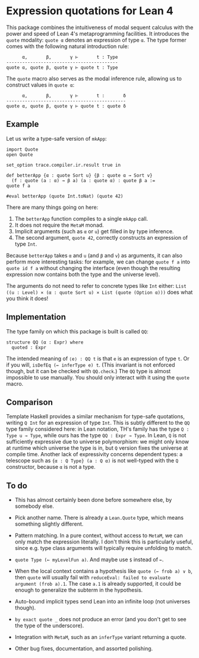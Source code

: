 # Expression quotations for Lean 4

This package combines the
intuitiveness of modal sequent calculus
with the power and speed of
Lean 4's metaprogramming facilities.
It introduces the `quote` modality:
`quote α` denotes an expression of type `α`.
The type former comes with the following
natural introduction rule:

```
      α,       β,       γ ⊢       t : Type
------------------------------------------
quote α, quote β, quote γ ⊢ quote t : Type
```

The `quote` macro also serves
as the modal inference rule,
allowing us to construct values in `quote α`:
```
      α,       β,       γ ⊢       t :       δ
---------------------------------------------
quote α, quote β, quote γ ⊢ quote t : quote δ
```

## Example

Let us write a type-safe version of `mkApp`:

```lean
import Quote
open Quote

set_option trace.compiler.ir.result true in

def betterApp {α : quote Sort u} {β : quote α → Sort v}
  (f : quote (a : α) → β a) (a : quote α) : quote β a :=
quote f a

#eval betterApp (quote Int.toNat) (quote 42)
```

There are many things going on here:
1. The `betterApp` function compiles to a single `mkApp` call.
1. It does not require the `MetaM` monad.
1. Implicit arguments (such as `α` or `u`) get filled in by type inference.
1. The second argument, `quote 42`,
   correctly constructs an expression of type `Int`.

Because `betterApp`
takes `α` and `u` (and `β` and `v`) as arguments,
it can also perform more interesting tasks:
for example,
we can change `quote f a` into `quote id f a`
without changing the interface
(even though the resulting expression
now contains both the type and the universe level).

The arguments do not need to refer
to concrete types like `Int` either:
`List ((u : Level) × (α : quote Sort u) × List (quote (Option α)))`
does what you think it does!

## Implementation

The type family on which this package is built is called `QQ`:

```lean
structure QQ (α : Expr) where
  quoted : Expr
```

The intended meaning of `⟨e⟩ : QQ t` is that
`e` is an expression of type `t`.
Or if you will,
`isDefEq (← inferType e) t`.
(This invariant is not enforced though,
but it can be checked with `QQ.check`.)
The `QQ` type is almost impossible to use manually.
You should only interact with it
using the `quote` macro.

## Comparison

Template Haskell provides a similar mechanism
for type-safe quotations,
writing `Q Int` for an expression of type `Int`.
This is subtly different
to the `QQ` type family considered here:
in Lean notation,
TH's family has the type `Q : Type u → Type`,
while ours has the type `QQ : Expr → Type`.
In Lean, `Q` is not sufficiently expressive
due to universe polymorphism:
we might only know at runtime which universe the type is in,
but `Q` version fixes the universe at compile time.
Another lack of expressivity concerns dependent types:
a telescope such as `{α : Q Type} (a : Q α)` is not well-typed
with the `Q` constructor,
because `α` is not a type.

## To do

- This has almost certainly been done before
  somewhere else, by somebody else.

- Pick another name.
  There is already a `Lean.Quote` type,
  which means something slightly different.

- Pattern matching.
  In a pure context,
  without access to `MetaM`,
  we can only match the expression literally.
  I don't think this is particularly useful,
  since e.g. type class arguments will
  typically require unfolding to match.

- `quote Type (← myLevelFun a)`.
  And maybe use `$` instead of `←`.

- When the local context contains a hypothesis
  like `quote (← frob a) ∨ b`,
  then `quote` will usually fail with
  `reduceEval: failed to evaluate argument (frob a).1`.
  The case `a.1` is already supported,
  it could be enough to generalize the subterm in the hypothesis.

- Auto-bound implicit types
  send Lean into an infinite loop
  (not universes though).

- `by exact quote _` does not produce an error
  (and you don't get to see the type of the underscore).

- Integration with `MetaM`,
  such as an `inferType` variant
  returning a quote.

- Other bug fixes, documentation, and assorted polishing.
